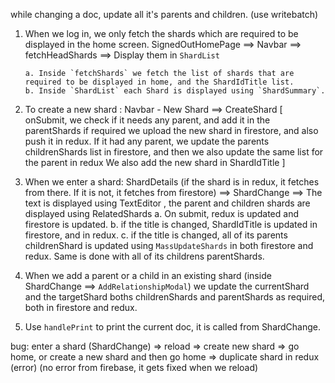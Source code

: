 while changing a doc, update all it's parents and children. (use writebatch)

1.  When we log in, we only fetch the shards which are required to be displayed in the home screen.
    SignedOutHomePage ==> Navbar ==> fetchHeadShards ==> Display them in `ShardList`

        a. Inside `fetchShards` we fetch the list of shards that are required to be displayed in home, and the ShardIdTitle list.
        b. Inside `ShardList` each Shard is displayed using `ShardSummary`.

2.  To create a new shard : Navbar - New Shard ==> CreateShard [
    onSubmit,
    we check if it needs any parent, and add it in the parentShards if required
    we upload the new shard in firestore, and also push it in redux.
    If it had any parent, we update the parents childrenShards list in firestore, and then we also update the same list for the parent in redux
    We also add the new shard in ShardIdTitle
    ]

3.  When we enter a shard: ShardDetails (if the shard is in redux, it fetches from there. If it is not, it fetches from firestore) ==> ShardChange ==> The text is displayed using TextEditor , the parent and children shards are displayed using RelatedShards
    a. On submit, redux is updated and firestore is updated.
    b. if the title is changed, ShardIdTitle is updated in firestore, and in redux.
    c. if the title is changed, all of its parents childrenShard is updated using `MassUpdateShards` in both firestore and redux. Same is done with all of its childrens parentShards.

4.  When we add a parent or a child in an existing shard (inside ShardChange ==> `AddRelationshipModal`) we update the currentShard and the targetShard boths childrenShards and parentShards as required, both in firestore and redux.

5.  Use `handlePrint` to print the current doc, it is called from ShardChange.

bug:
enter a shard (ShardChange) => reload => create new shard => go home, or create a new shard and then go home => duplicate shard in redux (error) (no error from firebase, it gets fixed when we reload)
